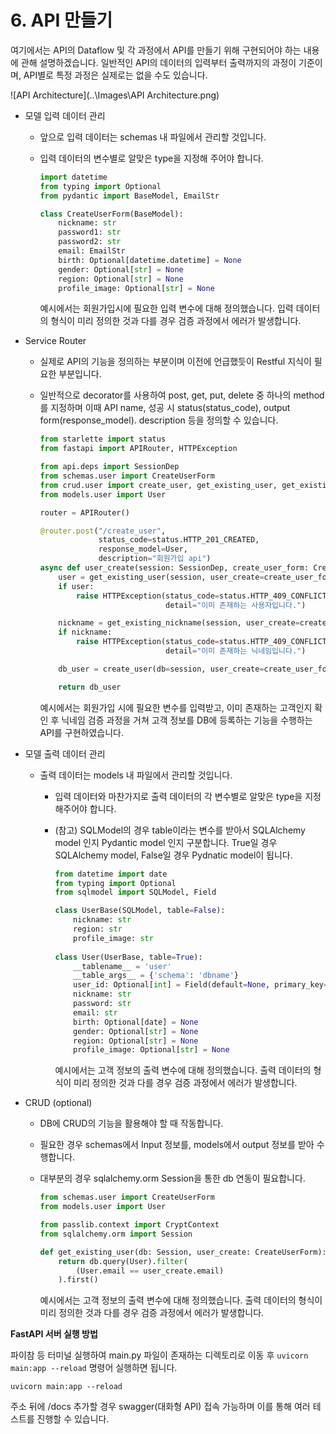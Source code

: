 # 6. API 만들기

여기에서는 API의 Dataflow 및 각 과정에서 API를 만들기 위해 구현되어야 하는 내용에 관해 설명하겠습니다. 일반적인 API의 데이터의 입력부터 출력까지의 과정이 기준이며, API별로 특정 과정은 실제로는 없을 수도 있습니다.

![API Architecture](..\Images\API Architecture.png)

* 모델 입력 데이터 관리

  * 앞으로 입력 데이터는 schemas 내 파일에서 관리할 것입니다.

  * 입력 데이터의 변수별로 알맞은 type을 지정해 주어야 합니다.

    ``````python
    import datetime
    from typing import Optional
    from pydantic import BaseModel, EmailStr
    
    class CreateUserForm(BaseModel):
        nickname: str
        password1: str
        password2: str
        email: EmailStr
        birth: Optional[datetime.datetime] = None
        gender: Optional[str] = None
        region: Optional[str] = None
        profile_image: Optional[str] = None
    ``````
    
    예시에서는 회원가입시에 필요한 입력 변수에 대해 정의했습니다. 입력 데이터의 형식이 미리 정의한 것과 다를 경우 검증 과정에서 에러가 발생합니다.
    
    
  
* Service Router

  * 실제로 API의 기능을 정의하는 부분이며 이전에 언급했듯이 Restful 지식이 필요한 부분입니다.

  * 일반적으로 decorator를 사용하여 post, get, put, delete 중 하나의 method를 지정하며 이때 API name, 성공 시 status(status_code), output form(response_model). description 등을 정의할 수 있습니다.

    ``````python
    from starlette import status
    from fastapi import APIRouter, HTTPException
    
    from api.deps import SessionDep
    from schemas.user import CreateUserForm
    from crud.user import create_user, get_existing_user, get_existing_nickname
    from models.user import User
    
    router = APIRouter()
    
    @router.post("/create_user",
                 status_code=status.HTTP_201_CREATED,
                 response_model=User,
                 description="회원가입 api")
    async def user_create(session: SessionDep, create_user_form: CreateUserForm):
        user = get_existing_user(session, user_create=create_user_form)
        if user:
            raise HTTPException(status_code=status.HTTP_409_CONFLICT,
                                detail="이미 존재하는 사용자입니다.")
    
        nickname = get_existing_nickname(session, user_create=create_user_form)
        if nickname:
            raise HTTPException(status_code=status.HTTP_409_CONFLICT,
                                detail="이미 존재하는 닉네임입니다.")
    
        db_user = create_user(db=session, user_create=create_user_form)
    
        return db_user
    ``````

    예시에서는 회원가입 시에 필요한 변수를 입력받고, 이미 존재하는 고객인지 확인 후 닉네임 검증 과정을 거쳐 고객 정보를 DB에 등록하는 기능을 수행하는 API를 구현하였습니다.
    
    

* 모델 출력 데이터 관리

  * 출력 데이터는 models 내 파일에서 관리할 것입니다.
  
  
    * 입력 데이터와 마찬가지로 출력 데이터의 각 변수별로 알맞은 type을 지정해주어야 합니다.
  
    * (참고) SQLModel의 경우 table이라는 변수를 받아서 SQLAlchemy model 인지 Pydantic model 인지 구분합니다. True일 경우 SQLAlchemy model, False일 경우 Pydnatic model이 됩니다.
  
      ``````python
      from datetime import date
      from typing import Optional
      from sqlmodel import SQLModel, Field
      
      class UserBase(SQLModel, table=False):
          nickname: str
          region: str
          profile_image: str
          
      class User(UserBase, table=True):
          __tablename__ = 'user'
          __table_args__ = {'schema': 'dbname'}
          user_id: Optional[int] = Field(default=None, primary_key=True)
          nickname: str
          password: str
          email: str
          birth: Optional[date] = None
          gender: Optional[str] = None
          region: Optional[str] = None
          profile_image: Optional[str] = None
      ``````
  
      예시에서는 고객 정보의 출력 변수에 대해 정의했습니다. 출력 데이터의 형식이 미리 정의한 것과 다를 경우 검증 과정에서 에러가 발생합니다.
      
      
  


* CRUD (optional)

  * DB에 CRUD의 기능을 활용해야 할 때 작동합니다.

  * 필요한 경우 schemas에서 Input 정보를, models에서 output 정보를 받아 수행합니다.

  * 대부분의 경우 sqlalchemy.orm Session을 통한 db 연동이 필요합니다.

    ``````python
    from schemas.user import CreateUserForm
    from models.user import User
    
    from passlib.context import CryptContext
    from sqlalchemy.orm import Session
    
    def get_existing_user(db: Session, user_create: CreateUserForm):
        return db.query(User).filter(
            (User.email == user_create.email)
        ).first()
    ``````

    예시에서는 고객 정보의 출력 변수에 대해 정의했습니다. 출력 데이터의 형식이 미리 정의한 것과 다를 경우 검증 과정에서 에러가 발생합니다.
    
    

**FastAPI 서버 실행 방법**

파이참 등 터미널 실행하여 main.py 파일이 존재하는 디렉토리로 이동 후 `uvicorn main:app --reload` 명령어 실행하면 됩니다.

```
uvicorn main:app --reload
```

주소 뒤에 /docs 추가할 경우 swagger(대화형 API) 접속 가능하며 이를 통해 여러 테스트를 진행할 수 있습니다.